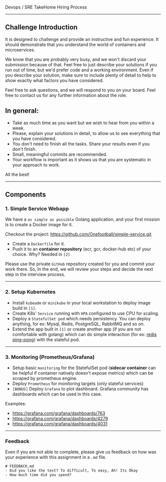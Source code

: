 
Devops / SRE TakeHome Hiring Process

---

## Challenge Introduction
It is designed to challenge and provide an instructive and fun experience.
It should demonstrate that you understand the world of containers and microservices.

We know that you are probably very busy, and we won't discard your submission because of that. Feel free to just describe your solutions if you run out of time, but we'd prefer code and a working environment. Even if you describe your solution, make sure to include plenty of detail to help to show exactly what factors you have considered.

Feel free to ask questions, and we will respond to you on your board.
Feel free to contact us for any further information about the role.

## In general:

- Take as much time as you want but we wish to hear from you within a week. 
- Please, explain your solutions in detail, to allow us to see everything that you have considered.
- You don't need to finish all the tasks. Share your results even if you don't finish.
- Small, meaningful commits are recommended.
- Your workflow is important as it shows us that you are systematic in your approach to work.

All the best!

---

## Components

### 1. Simple Service Webapp

We have a `as simple as possible` Golang application, and your first mission is to create a Docker image for it. 

Checkout the project: https://github.com/Onefootball/simple-service.git

- Create a `Dockerfile` for it.
- Push it to an **container repository** (ecr, gcr, docker-hub etc) of your choice. Why? Needed in `[2]`

Please use the private `GitHub` repository created for you and commit your work there.
So, In the end, we will review your steps and decide the next step in the interview process.

---

### 2. Setup Kubernetes

- Install `kubeadm` or `minikube` in your local workstation to deploy image build in `[1]`.
- Create K8s' `Service` running with `HPA` configured to use CPU for scaling.
- Deploy a `StatefulSet pod` which needs persistency. You can deploy anything, for ex: Mysql, Redis, PostgreSQL, RabbitMQ and so on.
- Extend the app built in `[1]` or create another app (if you are not comfortable with golang) which can do simple interaction (for ex: [redis ping-pong](https://redis.io/commands/ping)) with the stateful pod.

---

### 3. Monitoring (Prometheus/Grafana)

- Setup basic `monitoring` for the StatefulSet pod (**sidecar container** can be helpful if container natively doesn't expose metrics) which can be scraped by prometheus engine.
- Deploy `Prometheus` for monitoring targets (only stateful services)
- `[BONUS]` Deploy `Grafana` to plot dashboard. Grafana community has dashboards which can be used in this case. 

Examples:
- https://grafana.com/grafana/dashboards/763
- https://grafana.com/grafana/dashboards/4279
- https://grafana.com/grafana/dashboards/4031

---

### Feedback

Even if you are not able to complete, please give us feedback on how was your experience with this assignment in a `.md` file.

```
# FEEDBACK.md
- Did you like the test? To difficult, To easy, Ah! Its Okay
- How much time did you spend?
```
